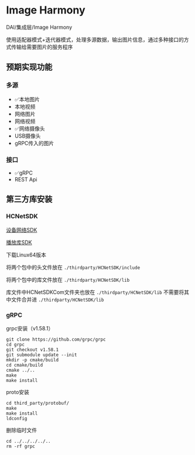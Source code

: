 # Image Harmony

DAI/集成层/Image Harmony

使用适配器模式+迭代器模式，处理多源数据，输出图片信息，通过多种接口的方式传输给需要图片的服务程序

## 预期实现功能

### 多源

- ✅本地图片
- 本地视频
- 网络图片
- 网络视频
- ✅网络摄像头
- USB摄像头
- gRPC传入的图片

### 接口

- ✅gRPC
- REST Api

## 第三方库安装

### HCNetSDK

[设备网络SDK](https://open.hikvision.com/download/5cda567cf47ae80dd41a54b3?type=10&id=5cda5902f47ae80dd41a54b7)

[播放库SDK](https://open.hikvision.com/download/5cda567cf47ae80dd41a54b3?type=10&id=f11dc00afd8342ac8996493490d77f57)

下载Linux64版本

将两个包中的头文件放在 `./thirdparty/HCNetSDK/include`

将两个包中的库文件放在 `./thirdparty/HCNetSDK/lib`

库文件中HCNetSDKCom文件夹也放在 `./thirdparty/HCNetSDK/lib` 不需要将其中文件合并进 `./thirdparty/HCNetSDK/lib`

### gRPC

grpc安装（v1.58.1）

```Shell
git clone https://github.com/grpc/grpc
cd grpc
git checkout v1.58.1
git submodule update --init
mkdir -p cmake/build
cd cmake/build
cmake ../..
make
make install
```

proto安装

```Shell
cd third_party/protobuf/
make
make install
ldconfig
```

删除临时文件

```Shell
cd ../../../../..
rm -rf grpc
```